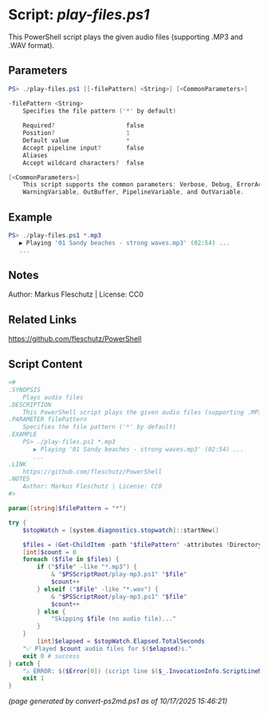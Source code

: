 Script: *play-files.ps1*
========================

This PowerShell script plays the given audio files (supporting .MP3 and .WAV format).

Parameters
----------
```powershell
PS> ./play-files.ps1 [[-filePattern] <String>] [<CommonParameters>]

-filePattern <String>
    Specifies the file pattern ('*' by default)
    
    Required?                    false
    Position?                    1
    Default value                *
    Accept pipeline input?       false
    Aliases                      
    Accept wildcard characters?  false

[<CommonParameters>]
    This script supports the common parameters: Verbose, Debug, ErrorAction, ErrorVariable, WarningAction, 
    WarningVariable, OutBuffer, PipelineVariable, and OutVariable.
```

Example
-------
```powershell
PS> ./play-files.ps1 *.mp3
   ▶️ Playing '01 Sandy beaches - strong waves.mp3' (02:54) ...
   ...

```

Notes
-----
Author: Markus Fleschutz | License: CC0

Related Links
-------------
https://github.com/fleschutz/PowerShell

Script Content
--------------
```powershell
<#
.SYNOPSIS
	Plays audio files
.DESCRIPTION
	This PowerShell script plays the given audio files (supporting .MP3 and .WAV format).
.PARAMETER filePattern
	Specifies the file pattern ('*' by default)
.EXAMPLE
	PS> ./play-files.ps1 *.mp3
	   ▶️ Playing '01 Sandy beaches - strong waves.mp3' (02:54) ...
	   ...
.LINK
	https://github.com/fleschutz/PowerShell
.NOTES
	Author: Markus Fleschutz | License: CC0
#>

param([string]$filePattern = "*")

try {
	$stopWatch = [system.diagnostics.stopwatch]::startNew()

	$files = (Get-ChildItem -path "$filePattern" -attributes !Directory)
	[int]$count = 0
	foreach ($file in $files) {
		if ("$file" -like "*.mp3") {
			& "$PSScriptRoot/play-mp3.ps1" "$file"
			$count++
		} elseif ("$File" -like "*.wav") {
			& "$PSScriptRoot/play-mp3.ps1" "$file"
			$count++
		} else {
			"Skipping $file (no audio file)..."
		}
	}
        [int]$elapsed = $stopWatch.Elapsed.TotalSeconds
	"✅ Played $count audio files for $($elapsed)s."
	exit 0 # success
} catch {
	"⚠️ ERROR: $($Error[0]) (script line $($_.InvocationInfo.ScriptLineNumber))"
	exit 1
}
```

*(page generated by convert-ps2md.ps1 as of 10/17/2025 15:46:21)*
